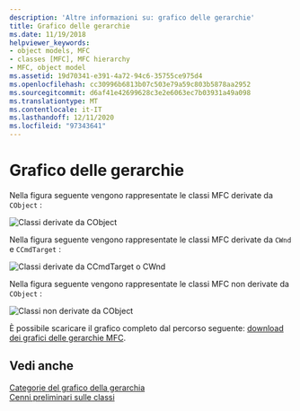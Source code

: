 ```yaml
---
description: 'Altre informazioni su: grafico delle gerarchie'
title: Grafico delle gerarchie
ms.date: 11/19/2018
helpviewer_keywords:
- object models, MFC
- classes [MFC], MFC hierarchy
- MFC, object model
ms.assetid: 19d70341-e391-4a72-94c6-35755ce975d4
ms.openlocfilehash: cc30996b6813b07c503e79a59c803b5878aa2952
ms.sourcegitcommit: d6af41e42699628c3e2e6063ec7b03931a49a098
ms.translationtype: MT
ms.contentlocale: it-IT
ms.lasthandoff: 12/11/2020
ms.locfileid: "97343641"
---
```

# <a name="hierarchy-chart"></a>Grafico delle gerarchie

Nella figura seguente vengono rappresentate le classi MFC derivate da `CObject` :

![Classi derivate da CObject](../mfc/media/mfc_hierarchy_chart1of3.png  "Classi derivate da CObject")

Nella figura seguente vengono rappresentate le classi MFC derivate da `CWnd` e `CCmdTarget` :

![Classi derivate da CCmdTarget o CWnd](../mfc/media/mfc_hierarchy_chart2of3.png "Classi derivate da CCmdTarget o CWnd")

Nella figura seguente vengono rappresentate le classi MFC non derivate da `CObject` :

![Classi non derivate da CObject](../mfc/media/mfc_hierarchy_chart3of3.png "Classi non derivate da CObject")

È possibile scaricare il grafico completo dal percorso seguente: [download dei grafici delle gerarchie MFC](https://aka.ms/hxgg8e).

## <a name="see-also"></a>Vedi anche

[Categorie del grafico della gerarchia](hierarchy-chart-categories.md)<br/>
[Cenni preliminari sulle classi](class-library-overview.md)
